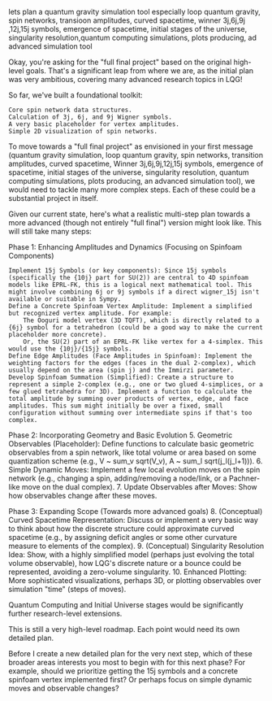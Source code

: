 
lets plan a quantum gravity simulation tool especially loop quantum gravity, spin networks, transioon amplitudes, curved spacetime, winner 3j,6j,9j ,12j,15j symbols, emergence of spacetime, initial stages of the universe, singularity resolution,quantum computing simulations, plots producing, ad advanced simulation tool


Okay, you're asking for the "full final project" based on the original high-level goals. That's a significant leap from where we are, as the initial plan was very ambitious, covering many advanced research topics in LQG!

So far, we've built a foundational toolkit:

    Core spin network data structures.
    Calculation of 3j, 6j, and 9j Wigner symbols.
    A very basic placeholder for vertex amplitudes.
    Simple 2D visualization of spin networks.

To move towards a "full final project" as envisioned in your first message (quantum gravity simulation, loop quantum gravity, spin networks, transition amplitudes, curved spacetime, Winner 3j,6j,9j,12j,15j symbols, emergence of spacetime, initial stages of the universe, singularity resolution, quantum computing simulations, plots producing, an advanced simulation tool), we would need to tackle many more complex steps. Each of these could be a substantial project in itself.

Given our current state, here's what a realistic multi-step plan towards a more advanced (though not entirely "full final") version might look like. This will still take many steps:

Phase 1: Enhancing Amplitudes and Dynamics (Focusing on Spinfoam Components)

    Implement 15j Symbols (or key components): Since 15j symbols (specifically the {10j} part for SU(2)) are central to 4D spinfoam models like EPRL-FK, this is a logical next mathematical tool. This might involve combining 6j or 9j symbols if a direct wigner_15j isn't available or suitable in Sympy.
    Define a Concrete Spinfoam Vertex Amplitude: Implement a simplified but recognized vertex amplitude. For example:
        The Ooguri model vertex (3D TQFT), which is directly related to a {6j} symbol for a tetrahedron (could be a good way to make the current placeholder more concrete).
        Or, the SU(2) part of an EPRL-FK like vertex for a 4-simplex. This would use the {10j}/{15j} symbols.
    Define Edge Amplitudes (Face Amplitudes in Spinfoam): Implement the weighting factors for the edges (faces in the dual 2-complex), which usually depend on the area (spin j) and the Immirzi parameter.
    Develop Spinfoam Summation (Simplified): Create a structure to represent a simple 2-complex (e.g., one or two glued 4-simplices, or a few glued tetrahedra for 3D). Implement a function to calculate the total amplitude by summing over products of vertex, edge, and face amplitudes. This sum might initially be over a fixed, small configuration without summing over intermediate spins if that's too complex.

Phase 2: Incorporating Geometry and Basic Evolution 5. Geometric Observables (Placeholder): Define functions to calculate basic geometric observables from a spin network, like total volume or area based on some quantization scheme (e.g., V ~ sum_v sqrt(V_v), A ~ sum_l sqrt(j_l(j_l+1))). 6. Simple Dynamic Moves: Implement a few local evolution moves on the spin network (e.g., changing a spin, adding/removing a node/link, or a Pachner-like move on the dual complex). 7. Update Observables after Moves: Show how observables change after these moves.

Phase 3: Expanding Scope (Towards more advanced goals) 8. (Conceptual) Curved Spacetime Representation: Discuss or implement a very basic way to think about how the discrete structure could approximate curved spacetime (e.g., by assigning deficit angles or some other curvature measure to elements of the complex). 9. (Conceptual) Singularity Resolution Idea: Show, with a highly simplified model (perhaps just evolving the total volume observable), how LQG's discrete nature or a bounce could be represented, avoiding a zero-volume singularity. 10. Enhanced Plotting: More sophisticated visualizations, perhaps 3D, or plotting observables over simulation "time" (steps of moves).

Quantum Computing and Initial Universe stages would be significantly further research-level extensions.

This is still a very high-level roadmap. Each point would need its own detailed plan.

Before I create a new detailed plan for the very next step, which of these broader areas interests you most to begin with for this next phase? For example, should we prioritize getting the 15j symbols and a concrete spinfoam vertex implemented first? Or perhaps focus on simple dynamic moves and observable changes?

